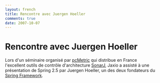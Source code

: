 ```yaml
---
layout: french
title: Rencontre avec Juergen Hoeller 
comments: true
date: 2007-10-07
---
```

# Rencontre avec Juergen Hoeller

Lors d'un séminaire organisé par <a href="http://www.pcmetric.com">pcMetric</a> qui distribue en France l'excellent outils de contrôle d'architecture <a href="http://www.hello2morrow.com/en/sonarj/sonarj.php">SonarJ</a>, Jaxio a assisté à une présentation de Spring 2.5 par Juergen Hoeller, un des deux fondateurs du <a href="http://www.springframework.org">Spring Framework</a>.

